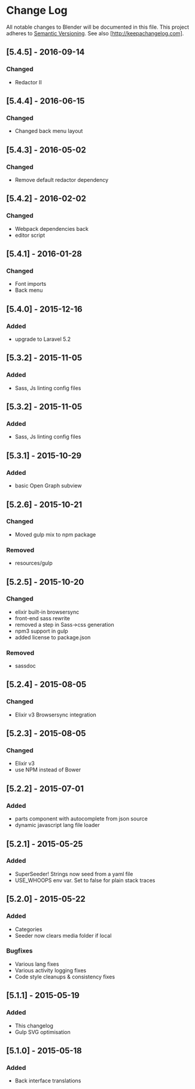 # Change Log
All notable changes to Blender will be documented in this file.
This project adheres to [Semantic Versioning](http://semver.org/).
See also [http://keepachangelog.com].

## [5.4.5] - 2016-09-14
### Changed
- Redactor II

## [5.4.4] - 2016-06-15
### Changed
- Changed back menu layout

## [5.4.3] - 2016-05-02
### Changed
- Remove default redactor dependency

## [5.4.2] - 2016-02-02
### Changed
- Webpack dependencies back
- editor script

## [5.4.1] - 2016-01-28
### Changed
- Font imports
- Back menu

## [5.4.0] - 2015-12-16
### Added
- upgrade to Laravel 5.2

## [5.3.2] - 2015-11-05
### Added
- Sass, Js linting config files

## [5.3.2] - 2015-11-05
### Added
- Sass, Js linting config files

## [5.3.1] - 2015-10-29
### Added
- basic Open Graph subview

## [5.2.6] - 2015-10-21
### Changed
- Moved gulp mix to npm package

### Removed
- resources/gulp


## [5.2.5] - 2015-10-20
### Changed
- elixir built-in browsersync
- front-end sass rewrite
- removed a step in Sass->css generation
- npm3 support in gulp
- added license to package.json

### Removed
- sassdoc


## [5.2.4] - 2015-08-05
### Changed
- Elixir v3 Browsersync integration


## [5.2.3] - 2015-08-05
### Changed
- Elixir v3
- use NPM instead of Bower


## [5.2.2] - 2015-07-01
### Added
- parts component with autocomplete from json source
- dynamic javascript lang file loader

## [5.2.1] - 2015-05-25
### Added
- SuperSeeder! Strings now seed from a yaml file
- USE\_WHOOPS env var. Set to false for plain stack traces

## [5.2.0] - 2015-05-22
### Added
- Categories
- Seeder now clears media folder if local

### Bugfixes
- Various lang fixes
- Various activity logging fixes
- Code style cleanups & consistency fixes


## [5.1.1] - 2015-05-19
### Added
- This changelog
- Gulp SVG optimisation


## [5.1.0] - 2015-05-18
### Added
- Back interface translations
